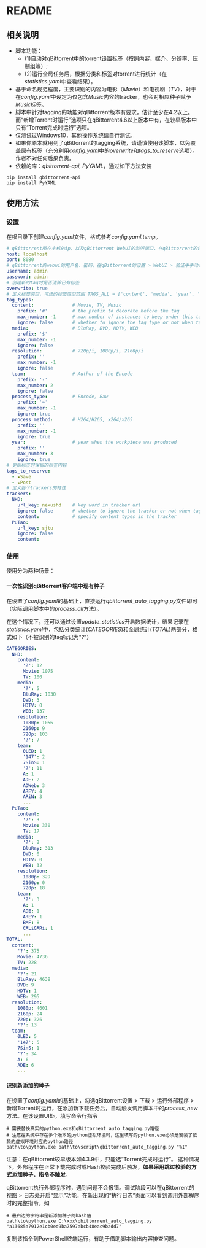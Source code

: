 # README

## 相关说明

* 脚本功能：
  * (1)自动对qBittorrent中的torrent设置标签（按照内容、媒介、分辨率、压制组等）;  
  * (2)运行全局任务后，根据分类和标签对torrent进行统计（在*statistics.yaml*中查看结果）。
* 基于命名规范程度，主要识别的内容为电影（*Movie*）和电视剧（*TV*），对于在*config.yaml*中设定为仅包含*Music*内容的tracker，也会对相应种子赋予*Music*标签。
* 脚本中针对tagging的功能对qBittorrent版本有要求，估计至少在4.2以上。而“新增Torrent时运行”选项只在qBittorrent4.6以上版本中有，在较早版本中只有“Torrent完成时运行”选项。
* 仅测试过Windows10，其他操作系统请自行测试。
* 如果你原本就用到了qBittorrent的tagging系统，请谨慎使用该脚本，以免覆盖原有标签（充分利用*config.yaml*中的*overwrite*和*tags_to_reserve*选项）。作者不对任何后果负责。
* 依赖的库：*qbittorrent-api*, *PyYAML*，通过如下方法安装

```shell
pip install qbittorrent-api
pip install PyYAML
```

## 使用方法

### 设置

在根目录下创建*config.yaml*文件，格式参考*config.yaml.temp*。

```yaml
# qBittorrent所在主机的ip，以及qBittorrent WebUI的监听端口，在qBittorrent的设置 > WebUI中设置
host: localhost
port: 8080
# qBittorrent的webui的用户名、密码，在qBittorrent的设置 > WebUI > 验证中手动设置用户名和密码后，才能远程登陆，默认密码不一定能用
username: admin
password: admin
# 创建新的tag时是否清除已有标签
overwrite: true
# 定义标签类型，可选的标签类型范围 TAGS_ALL = ['content', 'media', 'year', 'resolution', 'process_method', 'process_type', 'team']
tag_types:
  content:              # Movie, TV, Music
    prefix: '#'         # the prefix to decorate before the tag
    max_number: -1      # max number of instances to keep under this tag type
    ignore: false       # whether to ignore the tag type or not when tagging
  media:                # BluRay, DVD, HDTV, WEB
    prefix: '$'
    max_number: -1
    ignore: false
  resolution:           # 720p/i, 1080p/i, 2160p/i 
    prefix: ''
    max_number: -1
    ignore: false
  team:                 # Author of the Encode
    prefix: '-'
    max_number: 2
    ignore: false
  process_type:         # Encode, Raw
    prefix: '~'
    max_number: -1
    ignore: true
  process_method:       # H264/H265, x264/x265
    prefix: ''
    max_number: -1
    ignore: true
  year:                 # year when the workpiece was produced
    prefix: ''
    max_number: 3
    ignore: true
# 更新标签时保留的标签内容
tags_to_reserve:
  - ★Save
  - ★Post
# 定义各个trackers的特性
trackers:
  NHD: 
    url_key: nexushd    # key word in tracker url
    ignore: false       # whether to ignore the tracker or not when tagging
    content:            # specify content types in the tracker
  PuTao: 
    url_key: sjtu
    ignore: false
    content:
```

### 使用

使用分为两种场景：

#### 一次性识别qBittorrent客户端中现有种子

在设置了*config.yaml*的基础上，直接运行*qbittorrent_auto_tagging.py*文件即可（实际调用脚本中的*process_all*方法）。

在这个情况下，还可以通过设置*update_statistics*开启数据统计，结果记录在*statistics.yaml*中，包括分类统计(*CATEGORIES*)和全局统计(*TOTAL*)两部分，格式如下（不被识别的tag标记为"*?*"）

```yaml
CATEGORIES:
  NHD:
    content:
      '?': 12
      Movie: 1075
      TV: 100
    media:
      '?': 5
      BluRay: 1030
      DVD: 3
      HDTV: 0
      WEB: 137
    resolution:
      1080p: 1056
      2160p: 9
      720p: 103
      '?': 7
    team:
      0LED: 1
      '147': 2
      7SinS: 1
      '?': 11
      A: 1
      ADE: 2
      ADWeb: 3
      AREY: 4
      ARiN: 3
      ...
  PuTao:
    content:
      '?': 3
      Movie: 330
      TV: 17
    media:
      '?': 2
      BluRay: 313
      DVD: 0
      HDTV: 0
      WEB: 32
    resolution:
      1080p: 329
      2160p: 0
      720p: 18
    team:
      '?': 3
      A: 1
      ADE: 1
      AREY: 1
      BMF: 8
      CALiGARi: 1
      ...
TOTAL:
  content:
    '?': 375
    Movie: 4736
    TV: 228
  media:
    '?': 21
    BluRay: 4638
    DVD: 9
    HDTV: 1
    WEB: 295
  resolution:
    1080p: 4601
    2160p: 24
    720p: 326
    '?': 13
  team:
    0LED: 5
    '147': 5
    7SinS: 1
    '?': 34
    A: 6
    ADE: 6
    ...
```

#### 识别新添加的种子

在设置了*config.yaml*的基础上，勾选qBittorrent设置 > 下载 > 运行外部程序 > 新增Torrent时运行，在添加新下载任务后，自动触发调用脚本中的*process_new*方法。在该设置UI处，填写命令行指令

```shell
# 需要替换真实的python.exe和qBittorrent_auto_tagging.py路径
# 注意在系统中存在多个版本的python虚拟环境时，这里填写的python.exe必须是安装了依赖的虚拟环境对应的python路径
path\to\python.exe path\to\script\qbittorrent_auto_tagging.py "%I"
```

注意：在qBittorrent较早版本如4.3.9中，只能选“Torrent完成时运行”。 这种情况下，外部程序在正常下载完成时或Hash校验完成后触发，**如果采用跳过校验的方式添加种子，指令不触发**。

qBittorrent执行外部程序时，遇到问题不会报错。调试阶段可以在qBittorrent的视图 > 日志处开启“显示”功能，在新出现的“执行日志”页面可以看到调用外部程序时的完整指令，如

```shell
# 最右边的字符串是新添加种子的hash值
path\to\python.exe C:\xxx\qbittorrent_auto_tagging.py "a13685a7912e1cb0ed9ba7597abcb48eac9badd7"
```

复制该指令到PowerShell终端运行，有助于借助脚本输出内容排查问题。
